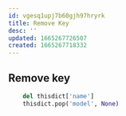 ```yaml
---
id: vgesq1upj7b60gjh97hryrk
title: Remove Key
desc: ''
updated: 1665267726507
created: 1665267718332
---
```


## Remove key
```python
    del thisdict['name']
    thisdict.pop('model', None)
```